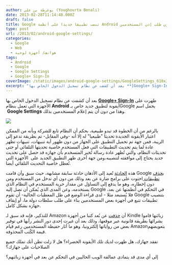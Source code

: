 ```yaml
---
author: يوغرطة بن علي (Youghourta Benali)
date: 2013-02-28T11:14:48.000Z
draft: false
title: Google تنصب تطبيقا جديدا على أنظمة Android من دون طلب إذن المستخدمين
type: post
url: /2013/02/android-google-settings/
categories:
  - Google
  - Web
  - هواتف/ أجهزة لوحية
tags:
  - Android
  - Google
  - Google Settings
  - Google+ Sign-In
coverImage: /static/images/android-google-settings/GoogleSettings_610x376.jpg
excerpt: "بعد أن كشفت عن نظام تسجيل الدخول الخاص بها **[Google+ Sign-In](https://www.it-scoop.com/2013/02/google-plus-sign-in/)** ظهرت على الأجهزة التي تعمل بنظام **Android** أيقونة لتطبيق جديد خاص بـGoogle يحمل اسم \_**Google Settings** وهذا من دون أن يتم إعلام المستخدمين بذلك.\n\n\n\nبالرغم من أن الخطوة قد تبدو"
---
```

بعد أن كشفت عن نظام تسجيل الدخول الخاص بها **[Google+ Sign-In](https://www.it-scoop.com/2013/02/google-plus-sign-in/)** ظهرت على الأجهزة التي تعمل بنظام **Android** أيقونة لتطبيق جديد خاص بـGoogle يحمل اسم  **Google Settings** وهذا من دون أن يتم إعلام المستخدمين بذلك.

![](/static/images/android-google-settings/GoogleSettings\_610x376.jpg)

بالرغم من أن الخطوة قد تبدو طبيعية، بحكم أن النظام تابع للشركة وبأنه من الممكن اعتبار الأيقونة الجديدة تحديثا "طبيعيا" له إلا أنه -وفي المقابل- تم بطريقة تدعو إلى الريبة، فمن جهة تم تحميل التطبيق على الجهاز من دون ظهور أية تنبيهات، تنبيهات تظهر عادة لما يتم تحديث التطبيقات التي فعل المستخدم خاصية تحديثها التلقائي أو حتى تحديثات النظام، والتي تُظهر عادة رسالة تُخبر المتسخدم بأن جهازه قد حصل على تحديث جديد يحتاج إلى موافقته لتنصيبه،ومن جهة أخرى ظهر التطبيق الجديد على  الأجهزة التي تُعطل خاصية التحديث التلقائي أيضا.

هذه [الحادثة](http://www.theverge.com/2013/2/27/4034928/google-settings-app-appears-in-android) تُعيد إلى الأذهان حادثة سابقة مشابهة، حيث سبق وأن قامت Google [بحذف تطبيقات ](http://allthingsd.com/20110305/google-plans-to-remotely-kill-rogue-apps-in-wake-of-android-attack/)احتوت على برامج ضارة عن بعد وذلك من دون أي تدخل من المستخدم ومن دون إخطاره، وهو ما يدفع إلى التساؤل عن مقدار حرية المستخدم في النظام الذي يستخدمه، وعن المدى الذي يُمكن أن تصل إليه Google في التحكم في أنظمتها عن بعد، فلا يُستبعد مثلا - لدى قراءة الوضع في ظل المعطيات الحالية- أن تقوم Google بتنصيب تطبيقات تتبع في أجهزة بعض المستخدمين بناء على طلب سلطات دولة ما، أو إيقاف جهازه بشكل كامل.

للتذكير، فإنه قد سبق لـ Amazon أن [حذفت](http://pogue.blogs.nytimes.com/2009/07/17/some-e-books-are-more-equal-than-others/) عن بُعد كتبا من أجهزة Kindle زبائنها قاموا بشرائها بطريقة قانونية عبر موقعها، وذلك بعد أن غيرت إحدى دور النشر رأيها في توفير بعض من رواياتها إلكترونيا، وهو ما أثار حفيظة المستخدمين رغم قيام Amazonبتعويضهم قيمة الكُتب المحذوفة.

تفقد جهازك، هل ظهرت لديك تلك الأيقونة الخضراء؟ هل لا زلت تظن أنك تملك جميع الصلاحيات على جهازك؟

إلى أي مدى قد يتمادى عمالقة الويب الحاليين في التحكم عن بعد في أجهزة زبائنهم؟
